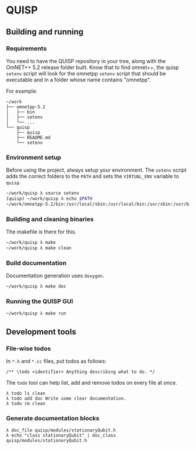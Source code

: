 # QUISP

## Building and running

### Requirements

You need to have the QUISP repository in your tree, along with the OmNET++ 5.2
release folder built. Know that to find omnet++, the quisp `setenv` script will
look for the omnetpp `setenv` script that should be executable and in a folder
whose name contains "omnetpp".

For example:

```
~/work
├── omnetpp-5.2
│   ├── bin
│   ├── setenv
│   └── ...
└── quisp
    ├── quisp
    ├── README.md
    └── setenv
```

### Environment setup

Before using the project, always setup your environment. The `setenv` script
adds the correct folders to the `PATH` and sets the `VIRTUAL_ENV` variable to
`quisp`.

```sh
~/work/quisp λ source setenv
(quisp) ~/work/quisp λ echo $PATH
~/work/omnetpp-5.2/bin:/usr/local/sbin:/usr/local/bin:/usr/sbin:/usr/bin:/sbin:/bin
```

### Building and cleaning binaries

The makefile is there for this.

```sh
~/work/quisp λ make
~/work/quisp λ make clean
```

### Build documentation

Documentation generation uses `doxygen`.

```sh
~/work/quisp λ make doc
```

### Running the QUISP GUI

```sh
~/work/quisp λ make run
```

## Development tools

### File-wise todos

In `*.h` and `*.cc` files, put todos as follows:

```
/** \todo <identifier> Anything describing what to do. */
```

The `todo` tool can help list, add and remove todos on every file at once.

```
λ todo ls clean
λ todo add doc Write some clear documentation.
λ todo rm clean
```

### Generate documentation blocks

```
λ doc_file quisp/modules/stationaryQubit.h
λ echo "class stationaryQubit" | doc_class quisp/modules/stationaryQubit.h
```
